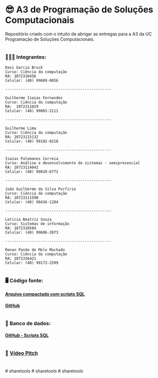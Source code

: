 # 😎 A3 de Programação de Soluções Computacionais
Repositório criado com o intuito de abrigar as entregas para a A3 da UC Programação de Soluções Computacionais.
#

### 👨🏻‍💻 Integrantes: 
```
Davi Garcia Bruck
Curso: Ciência da computação
RA: 1072310456
Celular: (48) 99689-0856

------------------------------------------------

Guilherme Izaias Fernandes
Curso: Ciência da computação
RA:  1072312029
Celular: (48) 99865-2111

------------------------------------------------

Guilherme Lima
Curso: Ciência da computação
RA: 10723115132
Celular: (48) 99182-8318

------------------------------------------------

Isaías Palomanes Correia
Curso: Análise e desenvolvimento de sistemas - semipresencial
RA: 10723114642
Celular: (48) 99828-6772

------------------------------------------------

João Guilherme da Silva Porfirio 
Curso: Ciência da computação
RA: 10723111590
Celular: (48) 98416-1284

------------------------------------------------

Letícia Beatriz Souza
Curso: Sistemas de informação
RA: 1072318584
Celular: (48) 99686-2073

------------------------------------------------

Renan Pando de Melo Machado
Curso: Ciência da computação
RA: 1072316421
Celular: (48) 99173-2599

```

#

### 🖥️ Código fonte:

#### [Arquivo compactado com scripts SQL](ToolHost/ToolHost.zip)

#### [GitHub](src)

#

### 🎲 Banco de dados:

#### [GitHub - Scripts SQL](ScriptsSQL/scripts.sql)

#

### 🎥 [Vídeo Pitch](https://drive.google.com/file/d/1RgxrBoL3kwzEEorCybZ97PbYOtOW94RW/view?usp=sharing)

#
#   s h a r e t o o l s  
 #   s h a r e t o o l s  
 #   s h a r e t o o l s  
 